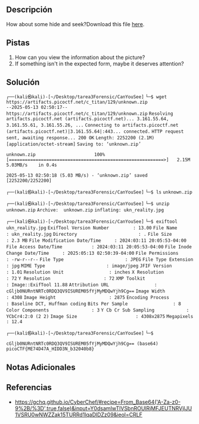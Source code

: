 ## Descripción

How about some hide and seek?Download this file [here](https://artifacts.picoctf.net/c_titan/129/unknown.zip).
## Pistas

1. How can you view the information about the picture?
2. If something isn't in the expected form, maybe it deserves attention?

## Solución

`┌──(kali㉿kali)-[~/Desktop/tarea3Forensic/CanYouSee]`
`└─$ wget https://artifacts.picoctf.net/c_titan/129/unknown.zip`                                  
`--2025-05-13 02:50:17--  https://artifacts.picoctf.net/c_titan/129/unknown.zip`
`Resolving artifacts.picoctf.net (artifacts.picoctf.net)... 3.161.55.64, 3.161.55.61, 3.161.55.26, ...`
`Connecting to artifacts.picoctf.net (artifacts.picoctf.net)|3.161.55.64|:443... connected.`
`HTTP request sent, awaiting response... 200 OK`
`Length: 2252200 (2.1M) [application/octet-stream]`
`Saving to: ‘unknown.zip’`

`unknown.zip                      100%[==========================================================>]   2.15M  5.03MB/s    in 0.4s`    

`2025-05-13 02:50:18 (5.03 MB/s) - ‘unknown.zip’ saved [2252200/2252200]`


`┌──(kali㉿kali)-[~/Desktop/tarea3Forensic/CanYouSee]`
`└─$ ls`
`unknown.zip`

`┌──(kali㉿kali)-[~/Desktop/tarea3Forensic/CanYouSee]`
`└─$ unzip unknown.zip` 
`Archive:  unknown.zip`
  `inflating: ukn_reality.jpg`         

`┌──(kali㉿kali)-[~/Desktop/tarea3Forensic/CanYouSee]`
`└─$ exiftool ukn_reality.jpg` 
`ExifTool Version Number         : 13.00`
`File Name                       : ukn_reality.jpg`
`Directory                       : .`
`File Size                       : 2.3 MB`
`File Modification Date/Time     : 2024:03:11 20:05:53-04:00`
`File Access Date/Time           : 2024:03:11 20:05:53-04:00`
`File Inode Change Date/Time     : 2025:05:13 02:50:39-04:00`
`File Permissions                : -rw-r--r--`
`File Type                       : JPEG`
`File Type Extension             : jpg`
`MIME Type                       : image/jpeg`
`JFIF Version                    : 1.01`
`Resolution Unit                 : inches`
`X Resolution                    : 72`
`Y Resolution                    : 72`
`XMP Toolkit                     : Image::ExifTool 11.88`
`Attribution URL                 : cGljb0NURntNRTc0RDQ3QV9ISUREM05fYjMyMDQwYjh9Cg==`
`Image Width                     : 4308`
`Image Height                    : 2875`
`Encoding Process                : Baseline DCT, Huffman coding`
`Bits Per Sample                 : 8`
`Color Components                : 3`
`Y Cb Cr Sub Sampling            : YCbCr4:2:0 (2 2)`
`Image Size                      : 4308x2875`
`Megapixels                      : 12.4`

`┌──(kali㉿kali)-[~/Desktop/tarea3Forensic/CanYouSee]`
`└─$` 


`cGljb0NURntNRTc0RDQ3QV9ISUREM05fYjMyMDQwYjh9Cg== (base64)`
`picoCTF{ME74D47A_HIDD3N_b32040b8}`

## Notas Adicionales



## Referencias
- https://gchq.github.io/CyberChef/#recipe=From_Base64('A-Za-z0-9%2B/%3D',true,false)&input=Y0dsamIwTlVSbnROUlRjMFJEUTNRVjlJU1VSRU0wNWZZak15TURRd1lqaDlDZz09&ieol=CRLF

